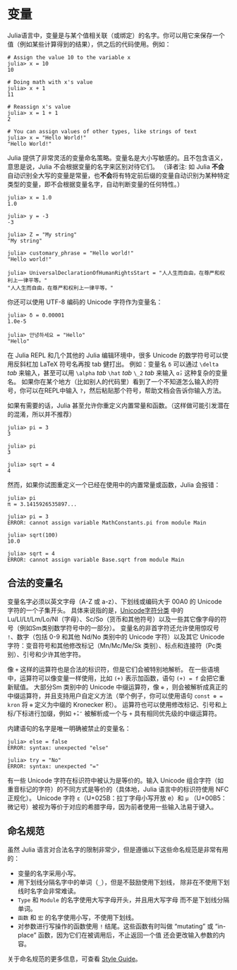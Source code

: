 # 变量

Julia语言中，变量是与某个值相关联（或绑定）的名字。你可以用它来保存一个值（例如某些计算得到的结果），供之后的代码使用。例如：

```julia-repl
# Assign the value 10 to the variable x
julia> x = 10
10

# Doing math with x's value
julia> x + 1
11

# Reassign x's value
julia> x = 1 + 1
2

# You can assign values of other types, like strings of text
julia> x = "Hello World!"
"Hello World!"
```

Julia 提供了非常灵活的变量命名策略。变量名是大小写敏感的。且不包含语义，意思是说，Julia 不会根据变量的名字来区别对待它们。
（译者注: 如 Julia **不会**自动识别全大写的变量是常量，也**不会**将有特定前后缀的变量自动识别为某种特定类型的变量，即不会根据变量名字，自动判断变量的任何特性。）

```jldoctest
julia> x = 1.0
1.0

julia> y = -3
-3

julia> Z = "My string"
"My string"

julia> customary_phrase = "Hello world!"
"Hello world!"

julia> UniversalDeclarationOfHumanRightsStart = "人人生而自由，在尊严和权利上一律平等。"
"人人生而自由，在尊严和权利上一律平等。"
```

你还可以使用 UTF-8 编码的 Unicode 字符作为变量名：

```jldoctest
julia> δ = 0.00001
1.0e-5

julia> 안녕하세요 = "Hello"
"Hello"
```

在 Julia REPL 和几个其他的 Julia 编辑环境中，很多 Unicode 的数学符号可以使用反斜杠加 LaTeX 符号名再按 tab 健打出。
例如：变量名 `δ` 可以通过 `\delta` *tab* 来输入，甚至可以用 `\alpha` *tab* `\hat` *tab* `\_2` *tab* 来输入 `α̂₂`  这种复杂的变量名。
如果你在某个地方（比如别人的代码里）看到了一个不知道怎么输入的符号，你可以在REPL中输入 `?`，然后粘贴那个符号，帮助文档会告诉你输入方法。

如果有需要的话，Julia 甚至允许你重定义内置常量和函数。（这样做可能引发潜在的混淆，所以并不推荐）

```jldoctest
julia> pi = 3
3

julia> pi
3

julia> sqrt = 4
4
```

然而，如果你试图重定义一个已经在使用中的内置常量或函数，Julia 会报错：

```jldoctest
julia> pi
π = 3.1415926535897...

julia> pi = 3
ERROR: cannot assign variable MathConstants.pi from module Main

julia> sqrt(100)
10.0

julia> sqrt = 4
ERROR: cannot assign variable Base.sqrt from module Main
```

## 合法的变量名

变量名字必须以英文字母（A-Z 或 a-z）、下划线或编码大于 00A0 的 Unicode 字符的一个子集开头。
具体来说指的是，[Unicode字符分类](http://www.fileformat.info/info/unicode/category/index.htm) 中的
Lu/Ll/Lt/Lm/Lo/Nl（字母）、Sc/So（货币和其他符号）以及一些其它像字母的符号（例如Sm类别数学符号中的一部分）。
变量名的非首字符还允许使用惊叹号 `!`、数字（包括 0-9 和其他 Nd/No 类别中的 Unicode 字符）以及其它 Unicode 字符：变音符号和其他修改标记（Mn/Mc/Me/Sk 类别）、标点和连接符（Pc类别）、引号和少许其他字符。

像 `+` 这样的运算符也是合法的标识符，但是它们会被特别地解析。
在一些语境中，运算符可以像变量一样使用，比如 `(+)` 表示加函数，语句 `(+) = f` 会把它重新赋值。
大部分Sm 类别中的 Unicode 中缀运算符，像 `⊕` ，则会被解析成真正的中缀运算符，并且支持用户自定义方法（举个例子，你可以使用语句 `const ⊗ = kron` 将 `⊗` 定义为中缀的 Kronecker 积）。
运算符也可以使用修改标记、引号和上标/下标进行加缀，例如 `+̂ₐ″` 被解析成一个与  `+` 具有相同优先级的中缀运算符。

内建语句的名字是唯一明确被禁止的变量名：

```julia-repl
julia> else = false
ERROR: syntax: unexpected "else"

julia> try = "No"
ERROR: syntax: unexpected "="
```

有一些 Unicode 字符在标识符中被认为是等价的。输入 Unicode 组合字符（如重音标记的字符）的不同方式是等价的（具体地，Julia 语言中的标识符使用 NFC 正规化）。
Unicode 字符 `ɛ`（U+025B：拉丁字母小写开放 e）和 `µ` （U+00B5：微记号）被视为等价于对应的希腊字母，因为前者使用一些输入法易于键入。

## 命名规范

虽然 Julia 语言对合法名字的限制非常少，但是遵循以下这些命名规范是非常有用的：

  * 变量的名字采用小写。
  * 用下划线分隔名字中的单词（`_`），但是不鼓励使用下划线，
    除非在不使用下划线时名字会非常难读。
  * `Type` 和 `Module` 的名字使用大写字母开头，并且用大写字母
    而不是下划线分隔单词。
  * `函数` 和 `宏` 的名字使用小写，不使用下划线。
  * 对参数进行写操作的函数使用 `!` 结尾。这些函数有时叫做
    “mutating” 或 “in-place” 函数，因为它们在被调用后，不止返回一个值
    还会更改输入参数的内容。

关于命名规范的更多信息，可查看 [Style Guide](@ref)。
